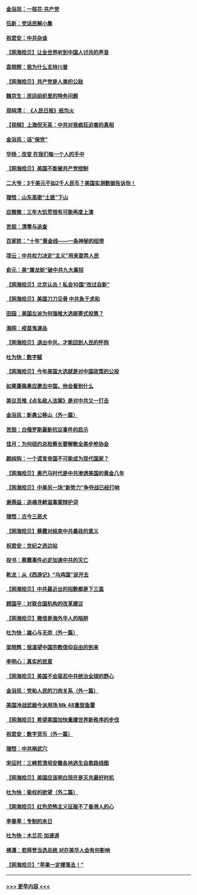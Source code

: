 #### [金浴凤：一枝花·共产党](../pages/nsc993/n12368757.md?t=08311902) 
#### [伍新：党话民解小集](../pages/nsc993/n12366907.md?t=08311902) 
#### [祝君安：中共杂谈](../pages/nsc993/n12366076.md?t=08311902) 
#### [【网海拾贝】让全世界听到中国人讨共的声音](../pages/nsc993/n12365569.md?t=08311902) 
#### [袁晓辉：我为什么支持川普](../pages/nsc993/n12362670.md?t=08311902) 
#### [【网海拾贝】共产党是人类的公敌](../pages/nsc993/n12363182.md?t=08311902) 
#### [魏京生：民运组织里的特务问题](../pages/nsc993/n12363010.md?t=08311902) 
#### [郑纯清： 《人民日报》纸包火](../pages/nsc993/n12362706.md?t=08311902) 
#### [【视频】上海倪天英：中共对我疯狂迫害的真相](../pages/nsc993/n12356341.md?t=08311902) 
#### [金浴凤：话“保党”](../pages/nsc993/n12361867.md?t=08311902) 
#### [华旸：改变 在我们每一个人的手中](../pages/nsc993/n12361774.md?t=08311902) 
#### [【网海拾贝】美国不能被共产党控制](../pages/nsc993/n12360271.md?t=08311902) 
#### [二大爷：3千美元不如2千人民币？美国实测数据告诉你！](../pages/nsc993/n12358563.md?t=08311902) 
#### [理悟：山东高密“土匪”下山](../pages/nsc993/n12358535.md?t=08311902) 
#### [应微微：三年大饥荒很有可能再度上演](../pages/nsc993/n12358523.md?t=08311902) 
#### [苦胆：清零与追查](../pages/nsc993/n12358501.md?t=08311902) 
#### [百家姓：“十年”黄金线——一条神秘的纽带](../pages/nsc993/n12358319.md?t=08311902) 
#### [项云：中共权力决定“主义”用来耍弄人民](../pages/nsc993/n12358172.md?t=08311902) 
#### [俞元：美“屠龙斩”破中共九大毒招](../pages/nsc993/n12357822.md?t=08311902) 
#### [【网海拾贝】北京认怂！私会10国“改过自新”](../pages/nsc993/n12357784.md?t=08311902) 
#### [【网海拾贝】美国刀刀见骨 中共急于求和](../pages/nsc993/n12355511.md?t=08311902) 
#### [田园：美国左派为何强推大选邮寄式投票？](../pages/nsc993/n12352963.md?t=08311902) 
#### [海网：疫苗鬼速品](../pages/nsc993/n12354438.md?t=08311902) 
#### [【网海拾贝】退出中共，才能回到人民的怀抱](../pages/nsc993/n12352634.md?t=08311902) 
#### [吐为快：数字赋](../pages/nsc993/n12352317.md?t=08311902) 
#### [【网海拾贝】今年美国大选就是对中国政策的公投](../pages/nsc993/n12350973.md?t=08311902) 
#### [如果蓬佩奥应邀去中国，他会看到什么](../pages/nsc993/n12350945.md?t=08311902) 
#### [美议员推《点名敌人法案》是对中共又一打击](../pages/nsc993/n12350765.md?t=08311902) 
#### [金浴凤：新愚公移山（外一篇）](../pages/nsc993/n12350253.md?t=08311902) 
#### [苦胆：白俄罗斯最新抗议事件的启示](../pages/nsc993/n12349989.md?t=08311902) 
#### [佳月：为何纽约总检察长要解散全美步枪协会](../pages/nsc993/n12349939.md?t=08311902) 
#### [颜纯钩：一个谎言帝国不可能成为现代国家？](../pages/nsc993/n12349898.md?t=08311902) 
#### [【网海拾贝】奥巴马时代是中共渗透美国的黄金八年](../pages/nsc993/n12349284.md?t=08311902) 
#### [【网海拾贝】中美另一场“新势力”争夺战已经打响](../pages/nsc993/n12346998.md?t=08311902) 
#### [谢燕益：追魂寻衅滋事案辩护词](../pages/nsc993/n12346892.md?t=08311902) 
#### [理悟：古今三恶犬](../pages/nsc993/n12345190.md?t=08311902) 
#### [【网海拾贝】蔡霞对结束中共暴政的意义](../pages/nsc993/n12344263.md?t=08311902) 
#### [祝君安：世纪之选边站](../pages/nsc993/n12342382.md?t=08311902) 
#### [投书：蔡霞事件必定加速中共的灭亡](../pages/nsc993/n12341881.md?t=08311902) 
#### [乾龙：从《西游记》“乌鸡国”说开去](../pages/nsc993/n12341690.md?t=08311902) 
#### [【网海拾贝】中共最近出的招数都是下三滥](../pages/nsc993/n12341593.md?t=08311902) 
#### [顾国平：对联合国机构的改革建议](../pages/nsc993/n12339928.md?t=08311902) 
#### [【网海拾贝】微信是海外华人的陷阱](../pages/nsc993/n12338868.md?t=08311902) 
#### [吐为快：雄心与无奈（外一篇）](../pages/nsc993/n12338132.md?t=08311902) 
#### [梁晓辉：我渴望中国宗教信仰自由的到来](../pages/nsc993/n12336657.md?t=08311902) 
#### [李明心：真实的民意](../pages/nsc993/n12336089.md?t=08311902) 
#### [【网海拾贝】美国不会容忍中共统治全球的野心](../pages/nsc993/n12336063.md?t=08311902) 
#### [金浴凤：党和人民的刀肉关系（外一篇）](../pages/nsc993/n12335834.md?t=08311902) 
#### [美国冷战武器今派用场 Mk 48重型鱼雷](../pages/nsc993/n12335354.md?t=08311902) 
#### [【网海拾贝】希望美国加快重建世界新秩序的步伐](../pages/nsc993/n12334224.md?t=08311902) 
#### [祝君安：数字货币（外一篇）](../pages/nsc993/n12334186.md?t=08311902) 
#### [理悟：中共祸武穴](../pages/nsc993/n12333962.md?t=08311902) 
#### [宋征时：三峡若溃坝安徽各地逃生自救路线图](../pages/nsc993/n12332450.md?t=08311902) 
#### [【网海拾贝】美国应该明白现在是灭共最好时机](../pages/nsc993/n12332313.md?t=08311902) 
#### [吐为快：极权的欲望（外二篇）](../pages/nsc993/n12332089.md?t=08311902) 
#### [【网海拾贝】红色恐怖主义征服不了香港人的心](../pages/nsc993/n12329296.md?t=08311902) 
#### [李春草：专制的末日](../pages/nsc993/n12329079.md?t=08311902) 
#### [吐为快：木兰花‧加速道](../pages/nsc993/n12327366.md?t=08311902) 
#### [拂潇：若拜登当选总统 对在美华人会有何影响](../pages/nsc993/n12295996.md?t=08311902) 
#### [【网海拾贝】“苹果一定撑落去！”](../pages/nsc993/n12326784.md?t=08311902) 

----
#### [ >>> 更早内容 <<< ](../indexes/nsc993-earlier.md)
